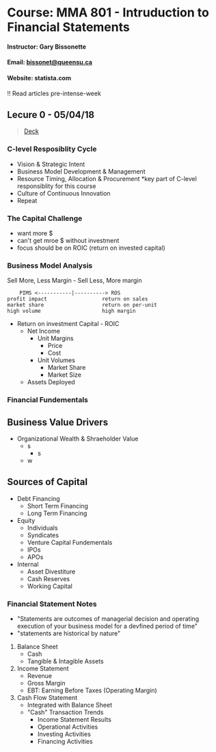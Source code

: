 # Course: MMA 801 - Intruduction to Financial Statements
#### Instructor: Gary Bissonette
#### Email: bissonet@queensu.ca
#### Website: statista.com

!! Read articles pre-intense-week

## Lecure 0 - 05/04/18
> [Deck](https://www.com.com)

### C-level Resposiblity Cycle
* Vision & Strategic Intent
* Business Model Development & Management
* Resource Timing, Allocation & Procurement *key part of C-level responsiblity for this course
* Culture of Continuous Innovation
* Repeat

### The Capital Challenge
* want more $
* can't get mroe $ without investment
* focus should be on ROIC (return on invested capital)

### Business Model Analysis
Sell More, Less Margin - Sell Less, More margin

        PIMS <-----------|----------> ROS
    profit impact                  return on sales
    market share                   return on per-unit
    high volume                    high margin

* Return on investment Capital - ROIC
    * Net Income
        * Unit Margins
            * Price
            * Cost
        * Unit Volumes
            * Market Share
            * Market Size
    * Assets Deployed

### Financial Fundementals

##  Business Value Drivers
* Organizational Wealth & Shraeholder Value
    * s
        * s
    * w

## Sources of Capital
* Debt Financing
    * Short Term Financing
    * Long Term Financing
* Equity
    * Individuals
    * Syndicates
    * Venture Capital Fundementals
    * IPOs
    * APOs
* Internal
    * Asset Divestiture
    * Cash Reserves
    * Working Capital


### Financial Statement Notes
* "Statements are outcomes of managerial decision and operating execution of your business model for a devfined period of time"
* "statements are historical by nature"

1) Balance Sheet
    * Cash
    * Tangible & Intagible Assets
2) Income Statement
    * Revenue
    * Gross Margin
    * EBT: Earning Before Taxes (Operating Margin)
3) Cash Flow Statement
    * Integrated with Balance Sheet
    * "Cash" Transaction Trends
        * Income Statement Results
        * Operational Activities
        * Investing Activities
        * Financing Activities
